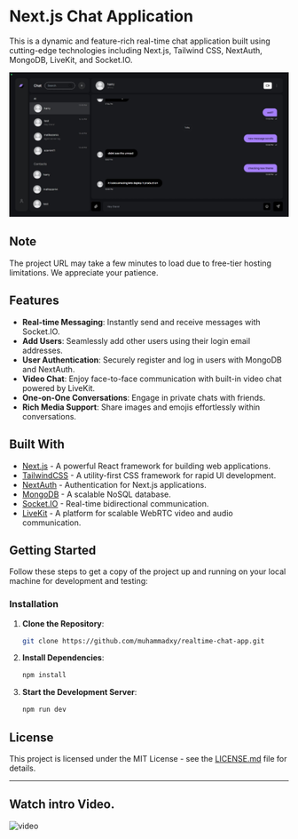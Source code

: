 # Next.js Chat Application

This is a dynamic and feature-rich real-time chat application built using cutting-edge technologies including Next.js, Tailwind CSS, NextAuth, MongoDB, LiveKit, and Socket.IO.

![App-Poster](./public/assets/chat-app-poster.jpeg)

## Note
The project URL may take a few minutes to load due to free-tier hosting limitations. We appreciate your patience.

## Features

- **Real-time Messaging**: Instantly send and receive messages with Socket.IO.
- **Add Users**: Seamlessly add other users using their login email addresses.
- **User Authentication**: Securely register and log in users with MongoDB and NextAuth.
- **Video Chat**: Enjoy face-to-face communication with built-in video chat powered by LiveKit.
- **One-on-One Conversations**: Engage in private chats with friends.
- **Rich Media Support**: Share images and emojis effortlessly within conversations.

## Built With

- [Next.js](https://nextjs.org/) - A powerful React framework for building web applications.
- [TailwindCSS](https://tailwindcss.com/) - A utility-first CSS framework for rapid UI development.
- [NextAuth](https://next-auth.js.org/) - Authentication for Next.js applications.
- [MongoDB](https://mongodb.com) - A scalable NoSQL database.
- [Socket.IO](https://socket.io/) - Real-time bidirectional communication.
- [LiveKit](https://livekit.io/) - A platform for scalable WebRTC video and audio communication.

## Getting Started

Follow these steps to get a copy of the project up and running on your local machine for development and testing:

### Installation

1. **Clone the Repository**:
   ```bash
   git clone https://github.com/muhammadxy/realtime-chat-app.git
   ```
2. **Install Dependencies**:
   ```bash
   npm install
   ```
3. **Start the Development Server**:
   ```bash
   npm run dev
   ```

## License

This project is licensed under the MIT License - see the [LICENSE.md](./LICENSE.md) file for details.

---
## Watch intro Video.
![video](https://screenapp.io/app/#/shared/8AdHKodYtX)